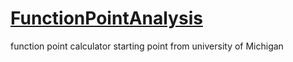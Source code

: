 # [FunctionPointAnalysis](https://rhildred.github.io/functionPointAnalysis)
function point calculator starting point from university of Michigan

